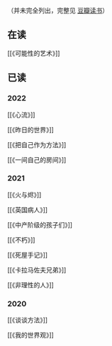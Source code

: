 ---
---

（并未完全列出，完整见 [豆瓣读书](https://book.douban.com/people/Gnblink/)）


## 在读
[[《可能性的艺术》]]


## 已读

### 2022

[[《心流》]]

[[《昨日的世界》]]

[[《把自己作为方法》]]

[[《一间自己的房间》]]

### 2021
[[《火与烬》]]

[[《英国病人》]]

[[《中产阶级的孩子们》]]

[[《不朽》]]

[[《死屋手记》]]

[[《卡拉马佐夫兄弟》]]

[[《非理性的人》]]



### 2020
[[《谈谈方法》]]

[[《我的世界观》]]

